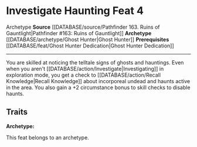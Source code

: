 ﻿---
actions: null
cost: null
element: null
feat: Investigate Haunting
frequency: null
heighten_level: null
id: '2279'
level: '4'
name: Investigate Haunting
prerequisite: '[[DATABASE/feat/Ghost Hunter Dedication|Ghost Hunter Dedication]]'
rarity: Common
requirement: null
rus_type_level: null
school: null
source: '[[DATABASE/source/Pathfinder 163. Ruins of Gauntlight|Pathfinder #163: Ruins
  of Gauntlight]]'
subcategory: null
trait:
- '[[DATABASE/trait/Archetype|Archetype]]'
trigger: null
type: Feat

---
# Investigate Haunting <span class="item-type">Feat 4</span>

<span class="item-trait">Archetype</span>
**Source** [[DATABASE/source/Pathfinder 163. Ruins of Gauntlight|Pathfinder #163: Ruins of Gauntlight]]
**Archetype** [[DATABASE/archetype/Ghost Hunter|Ghost Hunter]]
**Prerequisites** [[DATABASE/feat/Ghost Hunter Dedication|Ghost Hunter Dedication]]

---
You are skilled at noticing the telltale signs of ghosts and hauntings. Even when you aren't [[DATABASE/action/Investigate|Investigating]] in exploration mode, you get a check to [[DATABASE/action/Recall Knowledge|Recall Knowledge]] about incorporeal undead and haunts active in the area. You also gain a +2 circumstance bonus to skill checks to disable haunts.

## Traits

**Archetype:**

This feat belongs to an archetype.